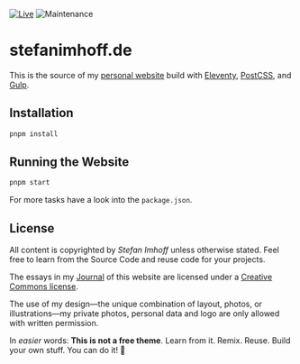 [![Live](https://img.shields.io/badge/live-v4.stefanimhoff.de-green.svg)](https://v4.stefanimhoff.de/)
![Maintenance](https://img.shields.io/maintenance/no/2023.svg)

# stefanimhoff.de

This is the source of my [personal website][si] build with [Eleventy], [PostCSS], and [Gulp].

## Installation

```sh
pnpm install
```

## Running the Website

```sh
pnpm start
```

For more tasks have a look into the `package.json`.

## License

All content is copyrighted by _Stefan Imhoff_ unless otherwise stated. Feel free to learn from the Source Code and reuse code for your projects.

The essays in my [Journal] of this website are licensed under a [Creative Commons license].

The use of my design—the unique combination of layout, photos, or illustrations—my private photos, personal data and logo are only allowed with written permission.

In _easier_ words: **This is not a free theme**. Learn from it. Remix. Reuse. Build your own stuff. You can do it! 🤘

[creative commons license]: https://creativecommons.org/licenses/by-nc-sa/4.0/
[eleventy]: https://www.11ty.dev/
[postcss]: https://postcss.org/
[gulp]: https://gulpjs.com/
[journal]: https://www.stefanimhoff.de/journal/
[si]: https://www.stefanimhoff.de/
